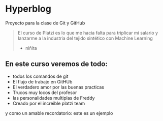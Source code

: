 # Hyperblog
Proyecto para la clase de Git y GitHub
>El curso de Platzi es lo que me hacia falta para triplicar mi salario y lanzarme a la industria del tejido sintético con Machine Learning
> - niñita

## En este curso veremos de todo:
* todos los comandos de git
* El flujo de trabajo en GitHUb
* El verdadero amor por las buenas practicas 
* Trucos muy locos del profesor
* las personalidades multiplas de Freddy
* Creado por el increible platzi  team

y como un amable recordatorio: este es un ejemplo
